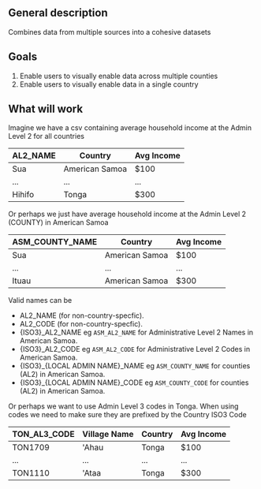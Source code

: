 ## General description
Combines data from multiple sources into a cohesive datasets

## Goals
1. Enable users to visually enable data across multiple counties
2. Enable users to visually enable data in a single country

## What will work
Imagine we have a csv containing average household income at the Admin Level 2 for all countries

| AL2_NAME      | Country        | Avg Income |
| ------------- | -------------- | -----------|
| Sua           | American Samoa | $100       | 
| ...           | ...            | ...        |
| Hihifo        | Tonga          | $300       |


Or perhaps we just have average household income at the Admin Level 2 (COUNTY) in American Samoa

| ASM_COUNTY_NAME  | Country        | Avg Income |
| ---------------- | -------------- | -----------|
| Sua              | American Samoa | $100       | 
| ...              | ...            | ...        |
| Ituau            | American Samoa | $300       |

Valid names can be
- AL2_NAME (for non-country-specfic).
- AL2_CODE (for non-country-specfic).
- {ISO3}_AL2_NAME eg `ASM_AL2_NAME` for Administrative Level 2 Names in American Samoa.
- {ISO3}_AL2_CODE eg `ASM_AL2_CODE` for Administrative Level 2 Codes in American Samoa.
- {ISO3}_{LOCAL ADMIN NAME}_NAME eg `ASM_COUNTY_NAME` for counties (AL2) in American Samoa.
- {ISO3}_{LOCAL ADMIN NAME}_CODE eg `ASM_COUNTY_CODE` for counties (AL2) in American Samoa.


Or perhaps we want to use Admin Level 3 codes in Tonga.
When using codes we need to make sure they are prefixed by the Country ISO3 Code

| TON_AL3_CODE | Village Name | Country  | Avg Income |
| ------------ | ------------ | -------- | -----------|
| TON1709      | 'Ahau        | Tonga    | $100       | 
| ...          | ...          | ...      | ...        |
| TON1110      | 'Ataa        | Tonga    | $300       |